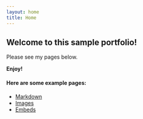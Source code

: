```yaml
---
layout: home
title: Home
---
```


## Welcome to this sample portfolio!

Please see my pages below.

**Enjoy!**


#### Here are some example pages:

- [Markdown](02-markdown-examples)
- [Images](03-images-examples)
- [Embeds](04-embeds-examples)
